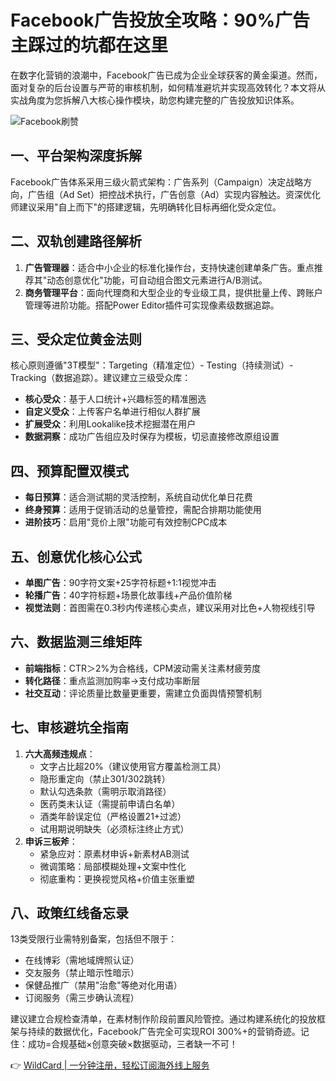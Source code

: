# Facebook广告投放全攻略：90%广告主踩过的坑都在这里

在数字化营销的浪潮中，Facebook广告已成为企业全球获客的黄金渠道。然而，面对复杂的后台设置与严苛的审核机制，如何精准避坑并实现高效转化？本文将从实战角度为您拆解八大核心操作模块，助您构建完整的广告投放知识体系。

![Facebook刷赞](https://bbtdd.com/img/0588284052.webp)

## 一、平台架构深度拆解

Facebook广告体系采用三级火箭式架构：广告系列（Campaign）决定战略方向，广告组（Ad Set）把控战术执行，广告创意（Ad）实现内容触达。资深优化师建议采用"自上而下"的搭建逻辑，先明确转化目标再细化受众定位。

## 二、双轨创建路径解析

1. **广告管理器**：适合中小企业的标准化操作台，支持快速创建单条广告。重点推荐其"动态创意优化"功能，可自动组合图文元素进行A/B测试。
2. **商务管理平台**：面向代理商和大型企业的专业级工具，提供批量上传、跨账户管理等进阶功能。搭配Power Editor插件可实现像素级数据追踪。

## 三、受众定位黄金法则

核心原则遵循"3T模型"：Targeting（精准定位）- Testing（持续测试）- Tracking（数据追踪）。建议建立三级受众库：

- **核心受众**：基于人口统计+兴趣标签的精准圈选
- **自定义受众**：上传客户名单进行相似人群扩展
- **扩展受众**：利用Lookalike技术挖掘潜在用户
- **数据洞察**：成功广告组应及时保存为模板，切忌直接修改原组设置

## 四、预算配置双模式

- **每日预算**：适合测试期的灵活控制，系统自动优化单日花费
- **终身预算**：适用于促销活动的总量管控，需配合排期功能使用
- **进阶技巧**：启用"竞价上限"功能可有效控制CPC成本

## 五、创意优化核心公式

- **单图广告**：90字符文案+25字符标题+1:1视觉冲击
- **轮播广告**：40字符标题+场景化故事线+产品价值阶梯
- **视觉法则**：首图需在0.3秒内传递核心卖点，建议采用对比色+人物视线引导

## 六、数据监测三维矩阵

- **前端指标**：CTR＞2%为合格线，CPM波动需关注素材疲劳度
- **转化路径**：重点监测加购率→支付成功率断层
- **社交互动**：评论质量比数量更重要，需建立负面舆情预警机制

## 七、审核避坑全指南

1. **六大高频违规点**：
   - 文字占比超20%（建议使用官方覆盖检测工具）
   - 隐形重定向（禁止301/302跳转）
   - 默认勾选条款（需明示取消路径）
   - 医药类未认证（需提前申请白名单）
   - 酒类年龄误定位（严格设置21+过滤）
   - 试用期说明缺失（必须标注终止方式）
2. **申诉三板斧**：
   - 紧急应对：原素材申诉+新素材AB测试
   - 微调策略：局部模糊处理+文案中性化
   - 彻底重构：更换视觉风格+价值主张重塑

## 八、政策红线备忘录

13类受限行业需特别备案，包括但不限于：

- 在线博彩（需地域牌照认证）
- 交友服务（禁止暗示性暗示）
- 保健品推广（禁用"治愈"等绝对化用语）
- 订阅服务（需三步确认流程）

建议建立合规检查清单，在素材制作阶段前置风险管控。通过构建系统化的投放框架与持续的数据优化，Facebook广告完全可实现ROI 300%+的营销奇迹。记住：成功=合规基础×创意突破×数据驱动，三者缺一不可！

👉 [WildCard | 一分钟注册，轻松订阅海外线上服务](https://bbtdd.com/WildCard)